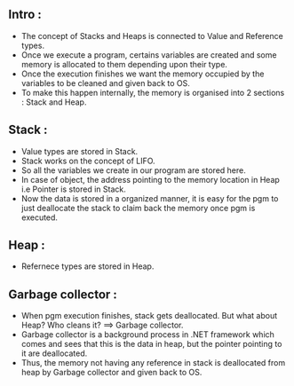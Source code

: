 ## Intro :

- The concept of Stacks and Heaps is connected to Value and Reference types.
- Once we execute a program, certains variables are created and some memory is allocated to them depending upon their type.
- Once the execution finishes we want the memory occupied by the variables to be cleaned and given back to OS.
- To make this happen internally, the memory is organised into 2 sections : Stack and Heap.

## Stack :

- Value types are stored in Stack.
- Stack works on the concept of LIFO.
- So all the variables we create in our program are stored here.
- In case of object, the address pointing to the memory location in Heap i.e Pointer is stored in Stack.
- Now the data is stored in a organized manner, it is easy for the pgm to just deallocate the stack to claim back the memory once pgm is executed.

## Heap :

- Refernece types are stored in Heap.

## Garbage collector :

- When pgm execution finishes, stack gets deallocated. But what about Heap? Who cleans it? ==> Garbage collector.
- Garbage collector is a background process in .NET framework which comes and sees that this is the data in heap, but the pointer pointing to it are deallocated.
- Thus, the memory not having any reference in stack is deallocated from heap by Garbage collector and given back to OS.
